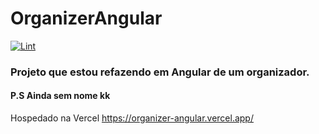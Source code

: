 # OrganizerAngular

[![Lint](https://github.com/patrick095/organizer-angular/actions/workflows/lint.yml/badge.svg)](https://github.com/patrick095/organizer-angular/actions/workflows/lint.yml)

### Projeto que estou refazendo em Angular de um organizador.

#### P.S Ainda sem nome kk

Hospedado na Vercel
https://organizer-angular.vercel.app/
